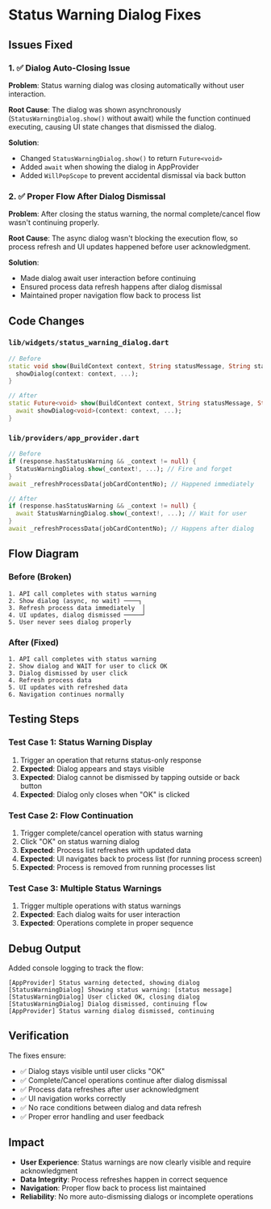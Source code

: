 # Status Warning Dialog Fixes

## Issues Fixed

### 1. ✅ **Dialog Auto-Closing Issue**
**Problem**: Status warning dialog was closing automatically without user interaction.

**Root Cause**: The dialog was shown asynchronously (`StatusWarningDialog.show()` without await) while the function continued executing, causing UI state changes that dismissed the dialog.

**Solution**: 
- Changed `StatusWarningDialog.show()` to return `Future<void>`
- Added `await` when showing the dialog in AppProvider
- Added `WillPopScope` to prevent accidental dismissal via back button

### 2. ✅ **Proper Flow After Dialog Dismissal**
**Problem**: After closing the status warning, the normal complete/cancel flow wasn't continuing properly.

**Root Cause**: The async dialog wasn't blocking the execution flow, so process refresh and UI updates happened before user acknowledgment.

**Solution**:
- Made dialog await user interaction before continuing
- Ensured process data refresh happens after dialog dismissal
- Maintained proper navigation flow back to process list

## Code Changes

### `lib/widgets/status_warning_dialog.dart`
```dart
// Before
static void show(BuildContext context, String statusMessage, String statusValue) {
  showDialog(context: context, ...);
}

// After  
static Future<void> show(BuildContext context, String statusMessage, String statusValue) async {
  await showDialog<void>(context: context, ...);
}
```

### `lib/providers/app_provider.dart`
```dart
// Before
if (response.hasStatusWarning && _context != null) {
  StatusWarningDialog.show(_context!, ...); // Fire and forget
}
await _refreshProcessData(jobCardContentNo); // Happened immediately

// After
if (response.hasStatusWarning && _context != null) {
  await StatusWarningDialog.show(_context!, ...); // Wait for user
}
await _refreshProcessData(jobCardContentNo); // Happens after dialog
```

## Flow Diagram

### Before (Broken)
```
1. API call completes with status warning
2. Show dialog (async, no wait) ────┐
3. Refresh process data immediately  │
4. UI updates, dialog dismissed ─────┘
5. User never sees dialog properly
```

### After (Fixed)
```
1. API call completes with status warning
2. Show dialog and WAIT for user to click OK
3. Dialog dismissed by user click
4. Refresh process data
5. UI updates with refreshed data
6. Navigation continues normally
```

## Testing Steps

### Test Case 1: Status Warning Display
1. Trigger an operation that returns status-only response
2. **Expected**: Dialog appears and stays visible
3. **Expected**: Dialog cannot be dismissed by tapping outside or back button
4. **Expected**: Dialog only closes when "OK" is clicked

### Test Case 2: Flow Continuation
1. Trigger complete/cancel operation with status warning
2. Click "OK" on status warning dialog
3. **Expected**: Process list refreshes with updated data
4. **Expected**: UI navigates back to process list (for running process screen)
5. **Expected**: Process is removed from running processes list

### Test Case 3: Multiple Status Warnings
1. Trigger multiple operations with status warnings
2. **Expected**: Each dialog waits for user interaction
3. **Expected**: Operations complete in proper sequence

## Debug Output

Added console logging to track the flow:
```
[AppProvider] Status warning detected, showing dialog
[StatusWarningDialog] Showing status warning: [status message]
[StatusWarningDialog] User clicked OK, closing dialog  
[StatusWarningDialog] Dialog dismissed, continuing flow
[AppProvider] Status warning dialog dismissed, continuing
```

## Verification

The fixes ensure:
- ✅ Dialog stays visible until user clicks "OK"
- ✅ Complete/Cancel operations continue after dialog dismissal
- ✅ Process data refreshes after user acknowledgment
- ✅ UI navigation works correctly
- ✅ No race conditions between dialog and data refresh
- ✅ Proper error handling and user feedback

## Impact

- **User Experience**: Status warnings are now clearly visible and require acknowledgment
- **Data Integrity**: Process refreshes happen in correct sequence
- **Navigation**: Proper flow back to process list maintained
- **Reliability**: No more auto-dismissing dialogs or incomplete operations
